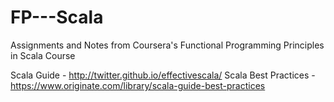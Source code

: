 # FP---Scala
Assignments and Notes from Coursera's Functional Programming Principles in Scala Course <br/>

Scala Guide - http://twitter.github.io/effectivescala/
Scala Best Practices - https://www.originate.com/library/scala-guide-best-practices
